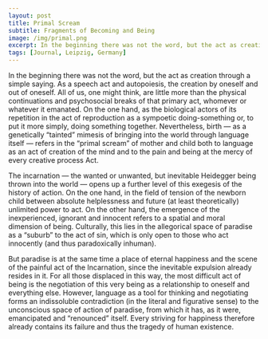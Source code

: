 ```yaml
---
layout: post
title: Primal Scream
subtitle: Fragments of Becoming and Being
image: /img/primal.png
excerpt: In the beginning there was not the word, but the act as creation through a simple saying. As a speech act and autopoiesis, the creation by oneself and out of oneself. All of us, one might think, are little more than the physical continuations and psychosocial breaks of that primary act, whomever or whatever it emanated. On the one hand, as the biological actors of its repetition in the act of reproduction as a sympoetic doing-something or, to put it more simply, doing something together. Nevertheless, birth — as a genetically “tainted” mimesis of bringing into the world through language itself — refers in the “primal scream” of mother and child both to language as an act of creation of the mind and to the pain and being at the mercy of every creative process Act.
tags: [Journal, Leipzig, Germany]
---
```


In the beginning there was not the word, but the act as creation through a simple saying. As a speech act and autopoiesis, the creation by oneself and out of oneself. All of us, one might think, are little more than the physical continuations and psychosocial breaks of that primary act, whomever or whatever it emanated. On the one hand, as the biological actors of its repetition in the act of reproduction as a sympoetic doing-something or, to put it more simply, doing something together. Nevertheless, birth — as a genetically “tainted” mimesis of bringing into the world through language itself — refers in the “primal scream” of mother and child both to language as an act of creation of the mind and to the pain and being at the mercy of every creative process Act.

The incarnation — the wanted or unwanted, but inevitable Heidegger being thrown into the world — opens up a further level of this exegesis of the history of action. On the one hand, in the field of tension of the newborn child between absolute helplessness and future (at least theoretically) unlimited power to act. On the other hand, the emergence of the inexperienced, ignorant and innocent refers to a spatial and moral dimension of being. Culturally, this lies in the allegorical space of paradise as a “suburb” to the act of sin, which is only open to those who act innocently (and thus paradoxically inhuman).

But paradise is at the same time a place of eternal happiness and the scene of the painful act of the Incarnation, since the inevitable expulsion already resides in it. For all those displaced in this way, the most difficult act of being is the negotiation of this very being as a relationship to oneself and everything else. However, language as a tool for thinking and negotiating forms an indissoluble contradiction (in the literal and figurative sense) to the unconscious space of action of paradise, from which it has, as it were, emancipated and “renounced” itself. Every striving for happiness therefore already contains its failure and thus the tragedy of human existence.
